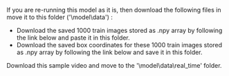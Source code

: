 If you are re-running this model as it is, then download the following files in move it to this folder ('\model\data\') :

- Download the saved 1000 train images stored as .npy array by following the link below and paste it in this folder.
- Download the saved box coordinates for these 1000 train images stored as .npy array by following the link below and save it in this folder. 

Download this sample video and move to the '\model\data\real_time' folder. 
